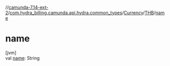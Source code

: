 //[camunda-7.14-ext-2](../../../../index.md)/[com.hydra_billing.camunda.api.hydra.common_types](../../index.md)/[Currency](../index.md)/[THB](index.md)/[name](name.md)

# name

[jvm]\
val [name](name.md): String
